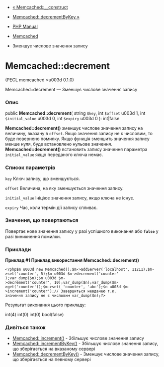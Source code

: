 - [« Memcached::\_\_construct](memcached.construct.md)
- [Memcached::decrementByKey »](memcached.decrementbykey.md)

- [PHP Manual](index.md)
- [Memcached](class.memcached.md)
- Зменшує числове значення запису

# Memcached::decrement

(PECL memcached \>u003d 0.1.0)

Memcached::decrement — Зменшує числове значення запису

### Опис

public **Memcached::decrement**(
string `$key`,
int `$offset` u003d 1,
int `$initial_value` u003d 0,
int `$expiry` u003d 0
): int\|false

**Memcached::decrement()** зменшує числове значення запису на
величину, вказану в `offset`. Якщо значення запису не є
числовим, то буде повернено помилку. Якщо функція зменшить значення
запису менше нуля, буде встановлено нульове значення.
**Memcached::decrement()** встановить запису значення параметра
`initial_value` якщо переданого ключа немає.

### Список параметрів

`key`
Ключ запису, що зменшується.

`offset`
Величина, на яку зменшується значення запису.

`initial_value`
Ініціює значення запису, якщо ключа не існує.

`expiry`
Час, коли термін дії запису спливає.

### Значення, що повертаються

Повертає нове значення запису у разі успішного виконання або
**`false`** у разі виникнення помилки.

### Приклади

**Приклад #1 Приклад використання **Memcached::decrement()****

` <?php$m u003d new Memcached();$m->addServer('localhost', 11211);$m->set('counter', 5);$n u003d $m->decrement('counter' );var_dump($n);$n u003d $m->decrement('counter', 10);var_dump($n);var_dump($m->get('counter'));$m->set( 'counter', 'abc');$n u003d $m->increment('counter');// Завершиться невдачею т.к. значення запису не є числовим var_dump($n);?> `

Результат виконання цього прикладу:

int(4)
int(0)
int(0)
bool(false)

### Дивіться також

- [Memcached::increment()](memcached.increment.md) - Збільшує
числове значення запису
- [Memcached::incrementByKey()](memcached.incrementbykey.md) -
Збільшує числове значення запису, що зберігається на вказаному сервері
- [Memcached::decrementByKey()](memcached.decrementbykey.md) -
Зменшує числове значення запису, що зберігається на певному
сервері
